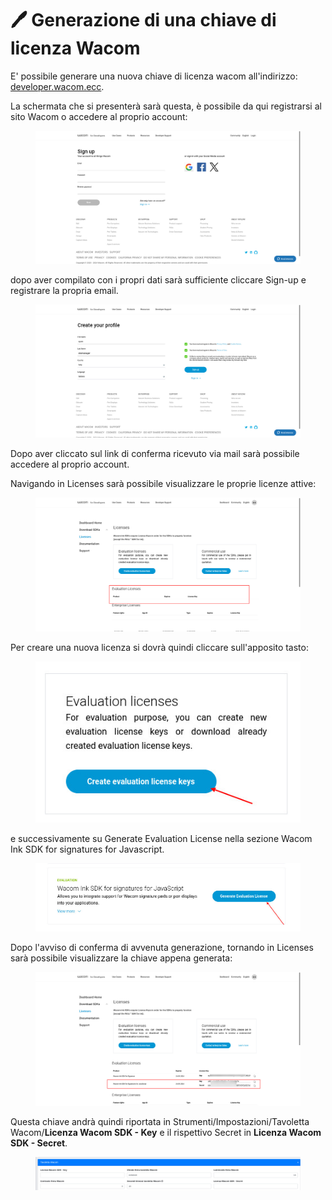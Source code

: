 # 🖊️ Generazione di una chiave di licenza Wacom

E' possibile generare una nuova chiave di licenza wacom all'indirizzo: [developer.wacom.ecc](https://developer.wacom.com).

La schermata che si presenterà sarà questa, è possibile da qui registrarsi al sito Wacom o accedere al proprio account:

<figure><img src="../../.gitbook/assets/immagine (1080).png" alt=""><figcaption></figcaption></figure>

dopo aver compilato con i propri dati sarà sufficiente cliccare Sign-up e registrare la propria email.

<figure><img src="../../.gitbook/assets/immagine (1081).png" alt=""><figcaption></figcaption></figure>

Dopo aver cliccato sul link di conferma ricevuto via mail sarà possibile accedere al proprio account.

Navigando in Licenses sarà possibile visualizzare le proprie licenze attive:

<figure><img src="../../.gitbook/assets/immagine (1082).png" alt=""><figcaption></figcaption></figure>

Per creare una nuova licenza si dovrà quindi cliccare sull'apposito tasto:

<figure><img src="../../.gitbook/assets/immagine (1083).png" alt=""><figcaption></figcaption></figure>

e successivamente su Generate Evaluation License nella sezione Wacom Ink SDK for signatures for Javascript.

<figure><img src="../../.gitbook/assets/immagine (1088).png" alt=""><figcaption></figcaption></figure>

Dopo l'avviso di conferma di avvenuta generazione, tornando in Licenses sarà possibile visualizzare la chiave appena generata:

<figure><img src="../../.gitbook/assets/immagine (1089).png" alt=""><figcaption></figcaption></figure>

Questa chiave andrà quindi riportata in Strumenti/Impostazioni/Tavoletta Wacom/**Licenza Wacom SDK - Key** e il rispettivo Secret in **Licenza Wacom SDK - Secret**.

<figure><img src="../../.gitbook/assets/immagine (1087).png" alt=""><figcaption></figcaption></figure>
